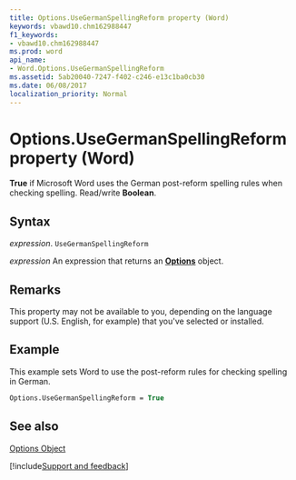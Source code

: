 ```yaml
---
title: Options.UseGermanSpellingReform property (Word)
keywords: vbawd10.chm162988447
f1_keywords:
- vbawd10.chm162988447
ms.prod: word
api_name:
- Word.Options.UseGermanSpellingReform
ms.assetid: 5ab20040-7247-f402-c246-e13c1ba0cb30
ms.date: 06/08/2017
localization_priority: Normal
---
```



# Options.UseGermanSpellingReform property (Word)

 **True** if Microsoft Word uses the German post-reform spelling rules when checking spelling. Read/write **Boolean**.


## Syntax

_expression_. `UseGermanSpellingReform`

 _expression_ An expression that returns an **[Options](Word.Options.md)** object.


## Remarks

This property may not be available to you, depending on the language support (U.S. English, for example) that you've selected or installed.


## Example

This example sets Word to use the post-reform rules for checking spelling in German.


```vb
Options.UseGermanSpellingReform = True
```


## See also


[Options Object](Word.Options.md)

[!include[Support and feedback](~/includes/feedback-boilerplate.md)]